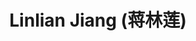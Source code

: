 ---
# Display name
title: $%ms_1$ Linlian Jiang (蒋林莲)
home_page: https://linlianjiang.github.io/

# Is this the primary user of the site?
superuser: false

user_groups: ["Master Students"]

role: 

organizations:
- name:  2021 to Now
- name:  School of Artificial Intelligence

interests:


highlight_name: false
---